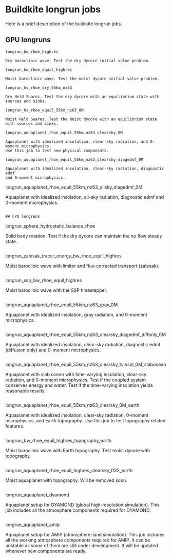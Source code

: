 # Buildkite longrun jobs

Here is a brief description of the buildkite longrun jobs.
## GPU longruns
```
longrun_bw_rhoe_highres

Dry baroclinic wave. Test the dry dycore initial value problem.
```
```
longrun_bw_rhoe_equil_highres

Moist baroclinic wave. Test the moist dycore initial value problem.
```
```
longrun_hs_rhoe_dry_55km_nz63

Dry Held Suarez. Test the dry dycore with an equilibrium state with sources and sinks.
```
```
longrun_hs_rhoe_equil_55km_nz63_0M

Moist Held Suarez. Test the moist dycore with an equilibrium state with sources and sinks.
```
```
longrun_aquaplanet_rhoe_equil_55km_nz63_clearsky_0M

Aquaplanet with idealized insolation, clear-sky radiation, and 0-moment microphysics.
Use this job to test new physical components.
```
```
longrun_aquaplanet_rhoe_equil_55km_nz63_clearsky_diagedmf_0M

Aquaplanet with idealized insolation, clear-sky radiation, diagnostic edmf
and 0-moment microphysics.
```
longrun_aquaplanet_rhoe_equil_55km_nz63_allsky_diagedmf_0M

Aquaplanet with idealized insolation, all-sky radiation, diagnostic edmf
and 0-moment microphysics.
```

## CPU longruns
```
longrun_sphere_hydrostatic_balance_rhoe

Solid body rotation. Test if the dry dycore can maintain the no flow steady state.
```
```
longrun_zalesak_tracer_energy_bw_rhoe_equil_highres

Moist baroclinic wave with limiter and flux-corrected transport (zalesak).
```
```
longrun_ssp_bw_rhoe_equil_highres

Moist baroclinic wave with the SSP timestepper.
```
```
longrun_aquaplanet_rhoe_equil_55km_nz63_gray_0M

Aquaplanet with idealized insolation, gray radiation, and 0-moment microphysics.
```
```
longrun_aquaplanet_rhoe_equil_55km_nz63_clearsky_diagedmf_diffonly_0M

Aquaplanet with idealized insolation, clear-sky radiation, diagnostic edmf (diffusion only)
and 0-moment microphysics.
```
```
longrun_aquaplanet_rhoe_equil_55km_nz63_clearsky_tvinsol_0M_slabocean

Aquaplanet with slab ocean with time-varying insolation, clear-sky radiation, 
and 0-moment microphysics.
Test if the coupled system conserves energy and water.
Test if the time-varying insolation yields reasonable results.
```
```
longrun_aquaplanet_rhoe_equil_55km_nz63_clearsky_0M_earth

Aquaplanet with idealized insolation, clear-sky radiation, 0-moment microphysics, and
Earth topography. Use this job to test topography related features.
```
```
longrun_bw_rhoe_equil_highres_topography_earth

Moist baroclinic wave with Earth topography. Test moist dycore with topography.
```
```
longrun_aquaplanet_rhoe_equil_highres_clearsky_ft32_earth

Moist aquaplanet with topography. Will be removed soon.
```
```
longrun_aquaplanet_dyamond

Aquaplanet setup for DYAMOND (global high-resolution simulation). This job includes
all the atmosphere components required for DYAMOND.
```
```
longrun_aquaplanet_amip

Aquaplanet setup for AMIP (atmosphere-land simulation). This job includes all the
working atmosphere components required for AMIP. It can be unstable as some of them
are still under development. It will be updated whenever new components are ready.
```